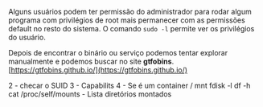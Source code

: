 Alguns usuários podem ter permissão do administrador para rodar algum programa com privilégios de root mais permanecer com as permissões default no resto do sistema.
O comando `sudo -l` permite ver os privilégios do usuário.

Depois de encontrar o binário ou serviço podemos tentar explorar manualmente e podemos buscar no site **gtfobins**.
	[https://gtfobins.github.io/](https://gtfobins.github.io/)
	

2 - checar o SUID
3 - Capabilits
4 - Se é um container / mnt
	fdisk -l
	df -h
	cat /proc/self/mounts - Lista diretórios montados
	
